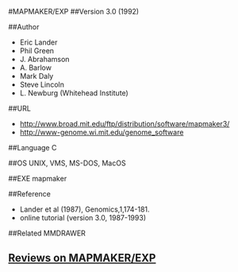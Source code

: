 #MAPMAKER/EXP
##Version
3.0 (1992)

##Author
* Eric Lander
* Phil Green
* J. Abrahamson
* A. Barlow
* Mark Daly
* Steve Lincoln
* L. Newburg (Whitehead Institute)

##URL
* http://www.broad.mit.edu/ftp/distribution/software/mapmaker3/
* http://www-genome.wi.mit.edu/genome_software

##Language
C

##OS
UNIX, VMS, MS-DOS, MacOS

##EXE
mapmaker

##Reference
* Lander et al (1987), Genomics,1,174-181.
* online tutorial (version 3.0, 1987-1993)

##Related
MMDRAWER


## [Reviews on MAPMAKER/EXP](https://github.com/gaow/genetic-analysis-software/issues/307)